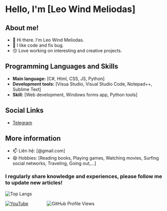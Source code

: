 # Hello, I'm [Leo Wind Meliodas]

## About me!
- 👋 Hi there. I'm Leo Wind Meliodas.
- 🧡 I like code and fix bug.
- 😚 Love working on interesting and creative projects.

## Programming Languages and Skills
- **Main language:** [C#, Html, CSS, JS, Python]
- **Development tools:** [Visua Studio, Visual Studio Code, Notepad++, Sublime Text]
- **Skill:** [Web development, Windows forms app, Python tools]

## Social Links
- [Telegram](https://t.me/leowindmeliodas)

## More information
- 📫 Liên hệ: [@gmail.com]
- 😄 Hobbies: [Reading books, Playing games, Watching movies, Surfing social networks, Traveling, Going out,...]

### I regularly share knowledge and experiences, please follow me to update new articles!

![Top Langs](https://github-readme-stats.vercel.app/api/top-langs/?username=leowindmeliodas&layout=compact&theme=radical)

 
[![YouTube](https://img.shields.io/youtube/channel/subscribers/UCGEgw-cnTn3DopkF7vJBjWg?style=social)](https://www.youtube.com/@leowindmeliodas)&nbsp;&nbsp;&nbsp;&nbsp;&nbsp;&nbsp;&nbsp;&nbsp;&nbsp;&nbsp;&nbsp;&nbsp;&nbsp;&nbsp;&nbsp;![GitHub Profile Views](https://komarev.com/ghpvc/?username=leowindmeliodas)
